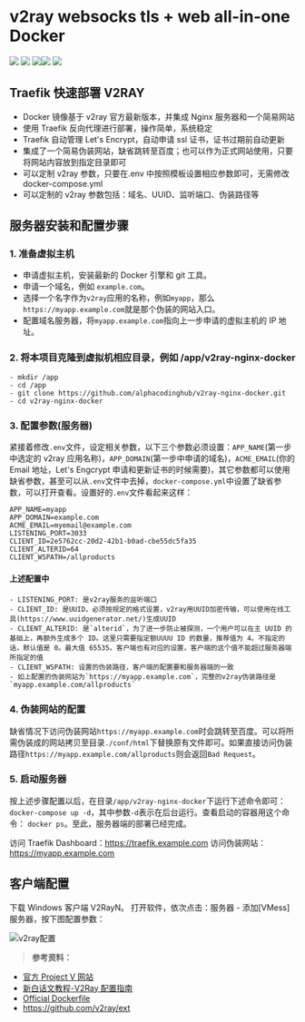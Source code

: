 # v2ray websocks tls + web all-in-one Docker

<a href="https://github.com/alphacodinghub/v2ray-docker/"><img src="https://img.shields.io/badge/Docker-v2ray-4BC51D.svg?style=flat"></a>
![](https://img.shields.io/badge/language-Web-orange.svg)
![](https://img.shields.io/badge/platform-Docker-lightgrey.svg)[![](https://img.shields.io/badge/Traefik-v2.x-blue.svg)](https://containo.us/traefik/)
![](https://img.shields.io/badge/license-MIT-000000.svg)

## Traefik 快速部署 V2RAY

- Docker 镜像基于 v2ray 官方最新版本，并集成 Nginx 服务器和一个简易网站
- 使用 Traefik 反向代理进行部署，操作简单，系统稳定
- Traefik 自动管理 Let's Encrypt，自动申请 ssl 证书，证书过期前自动更新
- 集成了一个简易伪装网站，缺省跳转至百度；也可以作为正式网站使用，只要将网站内容放到指定目录即可
- 可以定制 v2ray 参数，只要在.env 中按照模板设置相应参数即可，无需修改 docker-compose.yml
- 可以定制的 v2ray 参数包括：域名、UUID、监听端口、伪装路径等

## 服务器安装和配置步骤

### 1. 准备虚拟主机

- 申请虚拟主机，安装最新的 Docker 引擎和 git 工具。
- 申请一个域名，例如 `example.com`。
- 选择一个名字作为`v2ray`应用的名称，例如`myapp`，那么`https://myapp.example.com`就是那个伪装的网站入口。
- 配置域名服务器，将`myapp.example.com`指向上一步申请的虚拟主机的 IP 地址。

### 2. 将本项目克隆到虚拟机相应目录，例如 /app/v2ray-nginx-docker

```script class:"lineNo"
- mkdir /app
- cd /app
- git clone https://github.com/alphacodinghub/v2ray-nginx-docker.git
- cd v2ray-nginx-docker
```

### 3. 配置参数(服务器)

紧接着修改`.env`文件，设定相关参数，以下三个参数必须设置：`APP_NAME`(第一步中选定的 v2ray 应用名称)，`APP_DOMAIN`(第一步中申请的域名)，`ACME_EMAIL`(你的 Email 地址，Let's Engcrypt 申请和更新证书的时候需要)，其它参数都可以使用缺省参数，甚至可以从`.env`文件中去掉，`docker-compose.yml`中设置了缺省参数，可以打开查看。设置好的`.env`文件看起来这样：

```env
APP_NAME=myapp
APP_DOMAIN=example.com
ACME_EMAIL=myemail@example.com
LISTENING_PORT=3033
CLIENT_ID=2e5762cc-20d2-42b1-b0ad-cbe55dc5fa35
CLIENT_ALTERID=64
CLIENT_WSPATH=/allproducts
```

#### 上述配置中

```
- LISTENING_PORT: 是v2ray服务的监听端口
- CLIENT_ID: 是UUID，必须按规定的格式设置，v2ray用UUID加密传输，可以使用在线工具(https://www.uuidgenerator.net/)生成UUID
- CLIENT_ALTERID: 是`alterid`，为了进一步防止被探测，一个用户可以在主 UUID 的基础上，再额外生成多个 ID。这里只需要指定额UUUU ID 的数量，推荐值为 4。不指定的话，默认值是 0。最大值 65535。客户端也有对应的设置，客户端的这个值不能超过服务器端所指定的值
- CLIENT_WSPATH: 设置的伪装路径，客户端的配置要和服务器端的一致
- 如上配置的伪装网站为`https://myapp.example.com`，完整的v2ray伪装路径是`myapp.example.com/allproducts`
```

### 4. 伪装网站的配置

缺省情况下访问伪装网站`https://myapp.example.com`时会跳转至百度。可以将所需伪装成的网站拷贝至目录`./conf/html`下替换原有文件即可。如果直接访问伪装路径`https://myapp.example.com/allproducts`则会返回`Bad Request`。

### 5. 启动服务器

按上述步骤配置以后，在目录`/app/v2ray-nginx-docker`下运行下述命令即可： `docker-compose up -d`，其中参数`-d`表示在后台运行。查看启动的容器用这个命令：
`docker ps`。至此，服务器端的部署已经完成。

访问 Traefik Dashboard：https://traefik.example.com
访问伪装网站：https://myapp.example.com

## 客户端配置

下载 Windows 客户端 V2RayN。
打开软件，依次点击：服务器 - 添加[VMess]服务器，按下图配置参数：

![v2ray配置](https://github.com/alphacodinghub/v2ray/blob/master/images/v2rayn.png)

> **参考资料：**

- [官方 Project V 网站](https://www.v2ray.com/)
- [新白话文教程-V2Ray 配置指南](https://guide.v2fly.org/)
- <a href="https://github.com/v2fly/docker">Official Dockerfile</a>
- https://github.com/v2ray/ext
